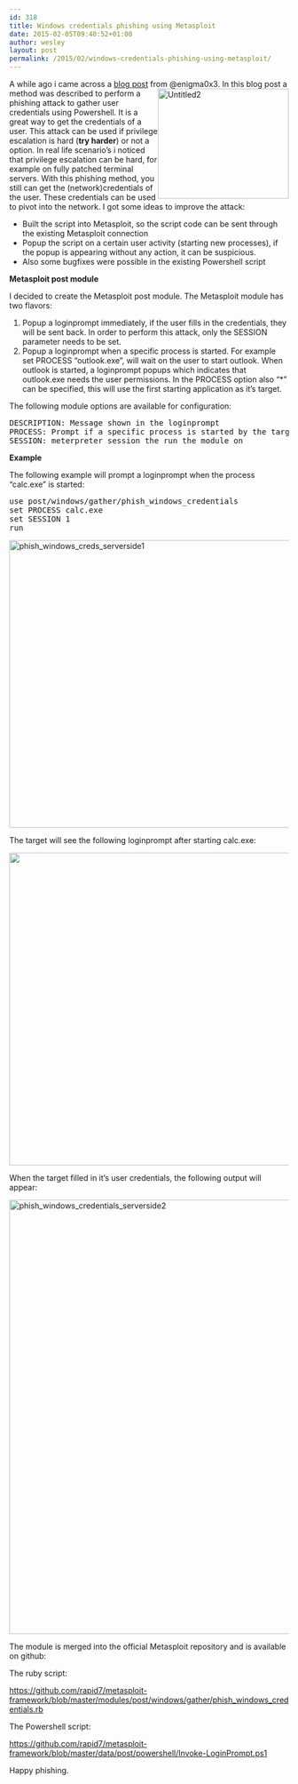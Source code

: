 ```yaml
---
id: 318
title: Windows credentials phishing using Metasploit
date: 2015-02-05T09:40:52+01:00
author: wesley
layout: post
permalink: /2015/02/windows-credentials-phishing-using-metasploit/
---
```

A while ago i came across a <a href="http://enigma0x3.wordpress.com/2015/01/21/phishing-for-credentials-if-you-want-it-just-ask/" target="_blank">blog post</a> from @enigma0x3. In this blog post a method was [<img style="float: right;" src="https://forsec.nl/wp-content/uploads/2015/02/Untitled2.png" alt="Untitled2" width="236" height="198" />](https://forsec.nl/wp-content/uploads/2015/02/Untitled2.png)described to perform a phishing attack to gather user credentials using Powershell. It is a great way to get the credentials of a user. This attack can be used if privilege escalation is hard (**try harder**) or not a option. In real life scenario&#8217;s i noticed that privilege escalation can be hard, for example on fully patched terminal servers. With this phishing method, you still can get the (network)credentials of the user. These credentials can be used to pivot into the network. I got some ideas to improve the attack:

  * Built the script into Metasploit, so the script code can be sent through the existing Metasploit connection
  * Popup the script on a certain user activity (starting new processes), if the popup is appearing without any action, it can be suspicious.
  * Also some bugfixes were possible in the existing Powershell script

<!--more-->

**Metasploit post module**

I decided to create the Metasploit post module. The Metasploit module has two flavors:

<ol class="task-list">
  <li>
    Popup a loginprompt immediately, if the user fills in the credentials, they will be sent back. In order to perform this attack, only the SESSION parameter needs to be set.
  </li>
  <li>
    Popup a loginprompt when a specific process is started. For example set PROCESS &#8220;outlook.exe&#8221;, will wait on the user to start outlook. When outlook is started, a loginprompt popups which indicates that outlook.exe needs the user permissions. In the PROCESS option also &#8220;*&#8221; can be specified, this will use the first starting application as it&#8217;s target.
  </li>
</ol>

The following module options are available for configuration:

<pre>
DESCRIPTION: Message shown in the loginprompt
PROCESS: Prompt if a specific process is started by the target. (e.g. calc.exe or specify * for all processes)
SESSION: meterpreter session the run the module on
</pre>

**Example**

The following example will prompt a loginprompt when the process &#8220;calc.exe&#8221; is started:

<pre>
use post/windows/gather/phish_windows_credentials
set PROCESS calc.exe
set SESSION 1
run
</pre>

[<img class="alignnone size-full wp-image-321" src="https://forsec.nl/wp-content/uploads/2015/02/phish_windows_creds_serverside1.png" alt="phish_windows_creds_serverside1" width="1207" height="518" />](https://forsec.nl/wp-content/uploads/2015/02/phish_windows_creds_serverside1.png)

The target will see the following loginprompt after starting calc.exe:

[<img class="alignnone wp-image-325 size-full" src="https://forsec.nl/wp-content/uploads/2015/02/Untitled2.png" alt="" width="670" height="563" />](https://forsec.nl/wp-content/uploads/2015/02/Untitled2.png)

When the target filled in it&#8217;s user credentials, the following output will appear:

[<img class="alignnone size-full wp-image-323" src="https://forsec.nl/wp-content/uploads/2015/02/phish_windows_credentials_serverside2.png" alt="phish_windows_credentials_serverside2" width="1132" height="782" />](https://forsec.nl/wp-content/uploads/2015/02/phish_windows_credentials_serverside2.png)

The module is merged into the official Metasploit repository and is available on github:

The ruby script:

<a title="https://github.com/rapid7/metasploit-framework/blob/master/modules/post/windows/gather/phish_windows_credentials.rb" href="https://github.com/rapid7/metasploit-framework/blob/master/modules/post/windows/gather/phish_windows_credentials.rb" target="_blank">https://github.com/rapid7/metasploit-framework/blob/master/modules/post/windows/gather/phish_windows_credentials.rb</a>

The Powershell script:

<a title="https://github.com/rapid7/metasploit-framework/blob/master/data/post/powershell/Invoke-LoginPrompt.ps1" href="https://github.com/rapid7/metasploit-framework/blob/master/data/post/powershell/Invoke-LoginPrompt.ps1" target="_blank">https://github.com/rapid7/metasploit-framework/blob/master/data/post/powershell/Invoke-LoginPrompt.ps1</a>

Happy phishing.